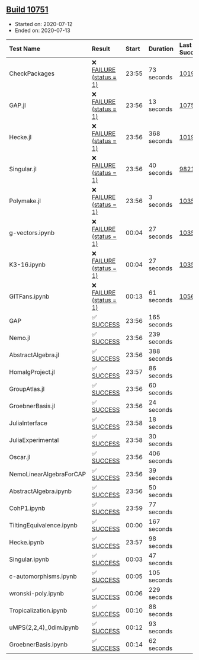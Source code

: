 ## [Build 10751](https://oscarci.mathematik.uni-kl.de/job/oscar/10751/)

* Started on: 2020-07-12
* Ended on: 2020-07-13

| Test Name    | Result | Start | Duration | Last Success | First Failure |
|:-------------|:-------|:------|:---------|:-------------|:--------------|
| CheckPackages | ❌ [FAILURE (status = 1)](https://oscarci.mathematik.uni-kl.de/job/oscar/10751/artifact/logs/build-10751/CheckPackages.log) | 23:55 | 73 seconds | [10197](https://oscarci.mathematik.uni-kl.de/job/oscar/10197/) | [10198](https://oscarci.mathematik.uni-kl.de/job/oscar/10198/) |
| GAP.jl | ❌ [FAILURE (status = 1)](https://oscarci.mathematik.uni-kl.de/job/oscar/10751/artifact/logs/build-10751/GAP.jl.log) | 23:56 | 13 seconds | [10750](https://oscarci.mathematik.uni-kl.de/job/oscar/10750/) | [10751](https://oscarci.mathematik.uni-kl.de/job/oscar/10751/) |
| Hecke.jl | ❌ [FAILURE (status = 1)](https://oscarci.mathematik.uni-kl.de/job/oscar/10751/artifact/logs/build-10751/Hecke.jl.log) | 23:56 | 368 seconds | [10197](https://oscarci.mathematik.uni-kl.de/job/oscar/10197/) | [10198](https://oscarci.mathematik.uni-kl.de/job/oscar/10198/) |
| Singular.jl | ❌ [FAILURE (status = 1)](https://oscarci.mathematik.uni-kl.de/job/oscar/10751/artifact/logs/build-10751/Singular.jl.log) | 23:56 | 40 seconds | [9821](https://oscarci.mathematik.uni-kl.de/job/oscar/9821/) | [9822](https://oscarci.mathematik.uni-kl.de/job/oscar/9822/) |
| Polymake.jl | ❌ [FAILURE (status = 1)](https://oscarci.mathematik.uni-kl.de/job/oscar/10751/artifact/logs/build-10751/Polymake.jl.log) | 23:56 | 3 seconds | [10356](https://oscarci.mathematik.uni-kl.de/job/oscar/10356/) | [10357](https://oscarci.mathematik.uni-kl.de/job/oscar/10357/) |
| g-vectors.ipynb | ❌ [FAILURE (status = 1)](https://oscarci.mathematik.uni-kl.de/job/oscar/10751/artifact/logs/build-10751/g-vectors.ipynb.log) | 00:04 | 27 seconds | [10356](https://oscarci.mathematik.uni-kl.de/job/oscar/10356/) | [10357](https://oscarci.mathematik.uni-kl.de/job/oscar/10357/) |
| K3-16.ipynb | ❌ [FAILURE (status = 1)](https://oscarci.mathematik.uni-kl.de/job/oscar/10751/artifact/logs/build-10751/K3-16.ipynb.log) | 00:04 | 27 seconds | [10356](https://oscarci.mathematik.uni-kl.de/job/oscar/10356/) | [10357](https://oscarci.mathematik.uni-kl.de/job/oscar/10357/) |
| GITFans.ipynb | ❌ [FAILURE (status = 1)](https://oscarci.mathematik.uni-kl.de/job/oscar/10751/artifact/logs/build-10751/GITFans.ipynb.log) | 00:13 | 61 seconds | [10566](https://oscarci.mathematik.uni-kl.de/job/oscar/10566/) | [10567](https://oscarci.mathematik.uni-kl.de/job/oscar/10567/) |
| GAP | ✅ [SUCCESS](https://oscarci.mathematik.uni-kl.de/job/oscar/10751/artifact/logs/build-10751/GAP.log) | 23:56 | 165 seconds |  |  |
| Nemo.jl | ✅ [SUCCESS](https://oscarci.mathematik.uni-kl.de/job/oscar/10751/artifact/logs/build-10751/Nemo.jl.log) | 23:56 | 239 seconds |  |  |
| AbstractAlgebra.jl | ✅ [SUCCESS](https://oscarci.mathematik.uni-kl.de/job/oscar/10751/artifact/logs/build-10751/AbstractAlgebra.jl.log) | 23:56 | 388 seconds |  |  |
| HomalgProject.jl | ✅ [SUCCESS](https://oscarci.mathematik.uni-kl.de/job/oscar/10751/artifact/logs/build-10751/HomalgProject.jl.log) | 23:57 | 86 seconds |  |  |
| GroupAtlas.jl | ✅ [SUCCESS](https://oscarci.mathematik.uni-kl.de/job/oscar/10751/artifact/logs/build-10751/GroupAtlas.jl.log) | 23:56 | 60 seconds |  |  |
| GroebnerBasis.jl | ✅ [SUCCESS](https://oscarci.mathematik.uni-kl.de/job/oscar/10751/artifact/logs/build-10751/GroebnerBasis.jl.log) | 23:56 | 24 seconds |  |  |
| JuliaInterface | ✅ [SUCCESS](https://oscarci.mathematik.uni-kl.de/job/oscar/10751/artifact/logs/build-10751/JuliaInterface.log) | 23:58 | 18 seconds |  |  |
| JuliaExperimental | ✅ [SUCCESS](https://oscarci.mathematik.uni-kl.de/job/oscar/10751/artifact/logs/build-10751/JuliaExperimental.log) | 23:58 | 30 seconds |  |  |
| Oscar.jl | ✅ [SUCCESS](https://oscarci.mathematik.uni-kl.de/job/oscar/10751/artifact/logs/build-10751/Oscar.jl.log) | 23:56 | 406 seconds |  |  |
| NemoLinearAlgebraForCAP | ✅ [SUCCESS](https://oscarci.mathematik.uni-kl.de/job/oscar/10751/artifact/logs/build-10751/NemoLinearAlgebraForCAP.log) | 23:56 | 39 seconds |  |  |
| AbstractAlgebra.ipynb | ✅ [SUCCESS](https://oscarci.mathematik.uni-kl.de/job/oscar/10751/artifact/logs/build-10751/AbstractAlgebra.ipynb.log) | 23:56 | 50 seconds |  |  |
| CohP1.ipynb | ✅ [SUCCESS](https://oscarci.mathematik.uni-kl.de/job/oscar/10751/artifact/logs/build-10751/CohP1.ipynb.log) | 23:59 | 77 seconds |  |  |
| TiltingEquivalence.ipynb | ✅ [SUCCESS](https://oscarci.mathematik.uni-kl.de/job/oscar/10751/artifact/logs/build-10751/TiltingEquivalence.ipynb.log) | 00:00 | 167 seconds |  |  |
| Hecke.ipynb | ✅ [SUCCESS](https://oscarci.mathematik.uni-kl.de/job/oscar/10751/artifact/logs/build-10751/Hecke.ipynb.log) | 23:57 | 98 seconds |  |  |
| Singular.ipynb | ✅ [SUCCESS](https://oscarci.mathematik.uni-kl.de/job/oscar/10751/artifact/logs/build-10751/Singular.ipynb.log) | 00:03 | 47 seconds |  |  |
| c-automorphisms.ipynb | ✅ [SUCCESS](https://oscarci.mathematik.uni-kl.de/job/oscar/10751/artifact/logs/build-10751/c-automorphisms.ipynb.log) | 00:05 | 105 seconds |  |  |
| wronski-poly.ipynb | ✅ [SUCCESS](https://oscarci.mathematik.uni-kl.de/job/oscar/10751/artifact/logs/build-10751/wronski-poly.ipynb.log) | 00:06 | 229 seconds |  |  |
| Tropicalization.ipynb | ✅ [SUCCESS](https://oscarci.mathematik.uni-kl.de/job/oscar/10751/artifact/logs/build-10751/Tropicalization.ipynb.log) | 00:10 | 88 seconds |  |  |
| uMPS(2,2,4)_0dim.ipynb | ✅ [SUCCESS](https://oscarci.mathematik.uni-kl.de/job/oscar/10751/artifact/logs/build-10751/uMPS-2-2-4-_0dim.ipynb.log) | 00:12 | 93 seconds |  |  |
| GroebnerBasis.ipynb | ✅ [SUCCESS](https://oscarci.mathematik.uni-kl.de/job/oscar/10751/artifact/logs/build-10751/GroebnerBasis.ipynb.log) | 00:14 | 62 seconds |  |  |
